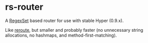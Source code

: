 rs-router
=========

A [RegexSet](https://doc.rust-lang.org/regex/regex/struct.RegexSet.html) based router for use with stable Hyper (0.9.x).

Like [reroute](https://github.com/gsquire/reroute), but smaller and probably faster (no unnecessary string allocations, no hashmaps, and method-first-matching).
